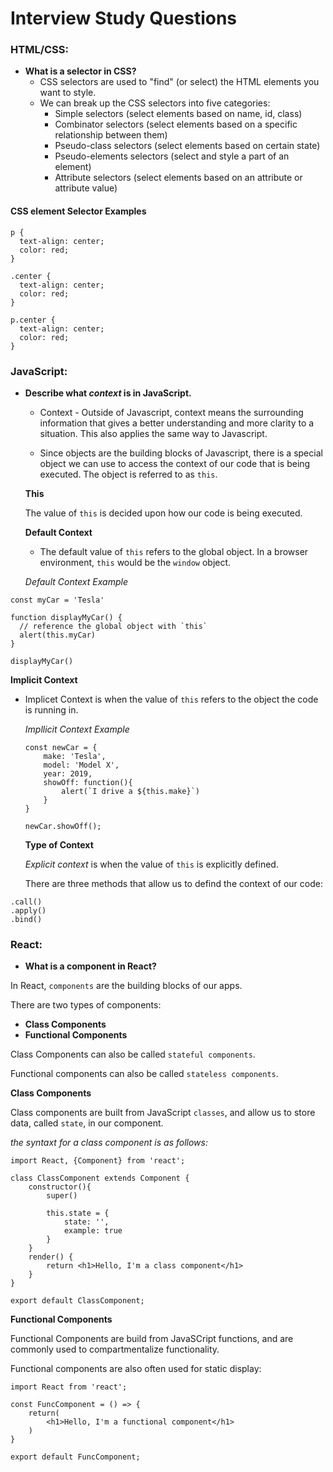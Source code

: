 # Interview Study Questions

### HTML/CSS:
* **What is a selector in CSS?**
    * CSS selectors are used to "find" (or select) the HTML elements you want to style. 
    * We can break up the CSS selectors into five categories:
        * Simple selectors (select elements based on name, id, class)
        * Combinator selectors (select elements based on a specific relationship between them)
        * Pseudo-class selectors (select elements based on certain state)
        * Pseudo-elements selectors (select and style a part of an element)
        * Attribute selectors (select elements based on an attribute or attribute value)


#### CSS element Selector Examples 
```
p {
  text-align: center;
  color: red;
}

.center {
  text-align: center;
  color: red;
}

p.center {
  text-align: center;
  color: red;
}

```



### JavaScript:
* **Describe what _context_ is in JavaScript.**
    * Context - Outside of Javascript, context means the surrounding information that gives a better understanding and more clarity to a situation. This also applies the same way to Javascript. 

    * Since objects are the building blocks of Javascript, there is a special object we can use to access the context of our code that is being executed. The object is referred to as ```this```.

    **This**

    The value of ```this``` is decided upon how our code is being executed. 

    **Default Context**
    * The default  value of ```this``` refers to the global object. In a browser environment, ```this``` would be the ```window``` object.

    _Default Context Example_

```
const myCar = 'Tesla'

function displayMyCar() {
  // reference the global object with `this`
  alert(this.myCar)
}

displayMyCar()
```
   **Implicit Context**
* Implicet Context is when the value of ```this``` refers to the object the code is running in. 

    _Impllicit Context Example_

    ```
    const newCar = {
        make: 'Tesla',
        model: 'Model X',
        year: 2019,
        showOff: function(){
            alert(`I drive a ${this.make}`)
        }
    }

    newCar.showOff();
    ```

    **Type of Context**

    _Explicit context_ is when the value of ```this``` is explicitly defined.

    There are three methods that allow us to defind the context of our code:
```
.call()
.apply()
.bind()
```


### React:
* **What is a component in React?**

In React, ```components``` are the building blocks of our apps. 

There are two types of components:
* **Class Components**
* **Functional Components**

Class Components can also be called ```stateful components```.

Functional components can also be called ```stateless components```.

**Class Components**

Class components are built from JavaScript ```classes```, and allow us to store data, called ```state```, in our component. 

_the syntaxt for a class component is as follows:_

```
import React, {Component} from 'react';

class ClassComponent extends Component {
    constructor(){
        super()

        this.state = {
            state: '',
            example: true
        }
    }
    render() {
        return <h1>Hello, I'm a class component</h1>
    }
}

export default ClassComponent;
```

**Functional Components**

Functional Components are build from JavaSCript functions, and are commonly used to compartmentalize functionality. 

Functional components are also often used for static display:


    import React from 'react';

    const FuncComponent = () => {
        return(
            <h1>Hello, I'm a functional component</h1>
        )
    }

    export default FuncComponent;

